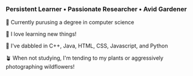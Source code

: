 ### Persistent Learner • Passionate Researcher • Avid Gardener

📖 Currently purusing a degree in computer science

💖 I love learning new things!

🎨 I've dabbled in C++, Java, HTML, CSS, Javascript, and Python

🪴 When not studying, I'm tending to my plants or aggressively photographing wildflowers!

<!--
**Sunrise45/Sunrise45** is a ✨ _special_ ✨ repository because its `README.md` (this file) appears on your GitHub profile.

Here are some ideas to get you started:

- 🔭 I’m currently working on ...
- 🌱 I’m currently learning ...
- 👯 I’m looking to collaborate on ...
- 🤔 I’m looking for help with ...
- 💬 Ask me about ...
- 📫 How to reach me: ...
- 😄 Pronouns: ...
- ⚡ Fun fact: ...
-->
